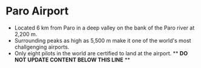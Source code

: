 Paro Airport
============

* Located 6 km from Paro in a deep valley on the bank of the Paro river at 2,200 m.
* Surrounding peaks as high as 5,500 m make it one of the world's most challgenging airports.
* Only eight pilots in the world are certified to land at the airport.
** **DO NOT UPDATE CONTENT BELOW THIS LINE** **

